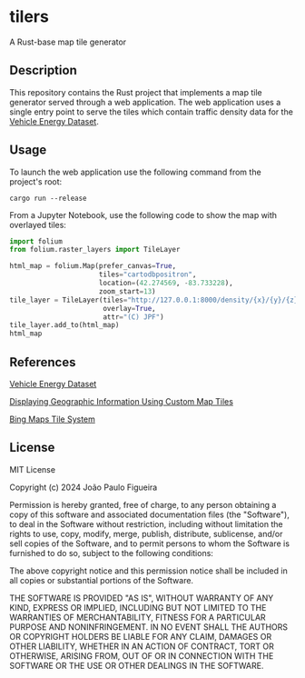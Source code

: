 # tilers
A Rust-base map tile generator

## Description

This repository contains the Rust project that implements a map tile generator served through a web application.
The web application uses a single entry point to serve the tiles which contain traffic density data for the 
[Vehicle Energy Dataset](https://github.com/gsoh/VED).

## Usage

To launch the web application use the following command from the project's root:
```shell
cargo run --release
```

From a Jupyter Notebook, use the following code to show the map with overlayed tiles:
```Python
import folium
from folium.raster_layers import TileLayer

html_map = folium.Map(prefer_canvas=True, 
                      tiles="cartodbpositron", 
                      location=(42.274569, -83.733228), 
                      zoom_start=13)
tile_layer = TileLayer(tiles="http://127.0.0.1:8000/density/{x}/{y}/{z}", 
                       overlay=True,
                       attr="(C) JPF")
tile_layer.add_to(html_map)
html_map
```

## References

[Vehicle Energy Dataset](https://github.com/gsoh/VED)

[Displaying Geographic Information Using Custom Map Tiles](https://towardsdatascience.com/displaying-geographic-information-using-custom-map-tiles-c0e3344909a4)

[Bing Maps Tile System](https://learn.microsoft.com/en-us/bingmaps/articles/bing-maps-tile-system)


## License

MIT License

Copyright (c) 2024 João Paulo Figueira

Permission is hereby granted, free of charge, to any person obtaining a copy
of this software and associated documentation files (the "Software"), to deal
in the Software without restriction, including without limitation the rights
to use, copy, modify, merge, publish, distribute, sublicense, and/or sell
copies of the Software, and to permit persons to whom the Software is
furnished to do so, subject to the following conditions:

The above copyright notice and this permission notice shall be included in all
copies or substantial portions of the Software.

THE SOFTWARE IS PROVIDED "AS IS", WITHOUT WARRANTY OF ANY KIND, EXPRESS OR
IMPLIED, INCLUDING BUT NOT LIMITED TO THE WARRANTIES OF MERCHANTABILITY,
FITNESS FOR A PARTICULAR PURPOSE AND NONINFRINGEMENT. IN NO EVENT SHALL THE
AUTHORS OR COPYRIGHT HOLDERS BE LIABLE FOR ANY CLAIM, DAMAGES OR OTHER
LIABILITY, WHETHER IN AN ACTION OF CONTRACT, TORT OR OTHERWISE, ARISING FROM,
OUT OF OR IN CONNECTION WITH THE SOFTWARE OR THE USE OR OTHER DEALINGS IN THE
SOFTWARE.
